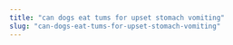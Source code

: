 ```yaml
---
title: "can dogs eat tums for upset stomach vomiting"
slug: "can-dogs-eat-tums-for-upset-stomach-vomiting"
---
```


